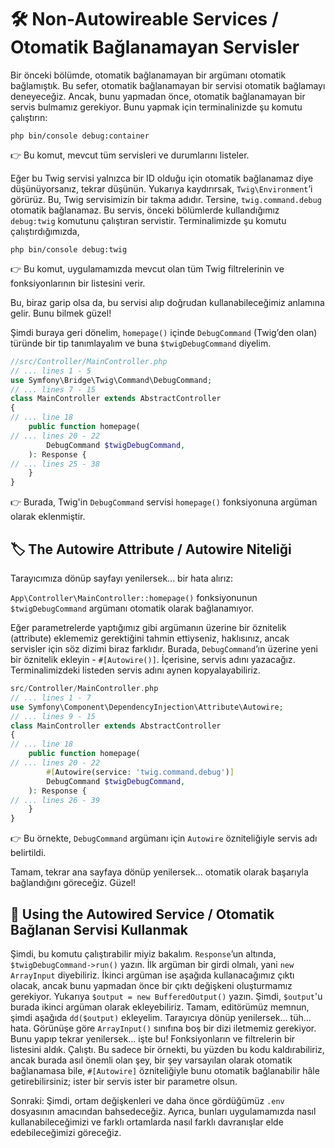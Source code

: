 # 🛠️ Non-Autowireable Services / Otomatik Bağlanamayan Servisler

Bir önceki bölümde, otomatik bağlanamayan bir argümanı otomatik bağlamıştık. Bu sefer, otomatik bağlanamayan bir servisi otomatik bağlamayı deneyeceğiz. Ancak, bunu yapmadan önce, otomatik bağlanamayan bir servis bulmamız gerekiyor. Bunu yapmak için terminalinizde şu komutu çalıştırın:

```
php bin/console debug:container
```

👉 Bu komut, mevcut tüm servisleri ve durumlarını listeler.

Eğer bu Twig servisi yalnızca bir ID olduğu için otomatik bağlanamaz diye düşünüyorsanız, tekrar düşünün. Yukarıya kaydırırsak, `Twig\Environment`’i görürüz. Bu, Twig servisimizin bir takma adıdır. Tersine, `twig.command.debug` otomatik bağlanamaz. Bu servis, önceki bölümlerde kullandığımız `debug:twig` komutunu çalıştıran servistir. Terminalimizde şu komutu çalıştırdığımızda,

```
php bin/console debug:twig
```

👉 Bu komut, uygulamamızda mevcut olan tüm Twig filtrelerinin ve fonksiyonlarının bir listesini verir.

Bu, biraz garip olsa da, bu servisi alıp doğrudan kullanabileceğimiz anlamına gelir. Bunu bilmek güzel!

Şimdi buraya geri dönelim, `homepage()` içinde `DebugCommand` (Twig’den olan) türünde bir tip tanımlayalım ve buna `$twigDebugCommand` diyelim.

```php
//src/Controller/MainController.php
// ... lines 1 - 5
use Symfony\Bridge\Twig\Command\DebugCommand;
// ... lines 7 - 15
class MainController extends AbstractController
{
// ... line 18
    public function homepage(
// ... lines 20 - 22
        DebugCommand $twigDebugCommand,
    ): Response {
// ... lines 25 - 38
    }
}
```

👉 Burada, Twig'in `DebugCommand` servisi `homepage()` fonksiyonuna argüman olarak eklenmiştir.

## 🏷️ The Autowire Attribute / Autowire Niteliği

Tarayıcımıza dönüp sayfayı yenilersek... bir hata alırız:

`App\Controller\MainController::homepage()` fonksiyonunun `$twigDebugCommand` argümanı otomatik olarak bağlanamıyor.

Eğer parametrelerde yaptığımız gibi argümanın üzerine bir öznitelik (attribute) eklememiz gerektiğini tahmin ettiyseniz, haklısınız, ancak servisler için söz dizimi biraz farklıdır. Burada, `DebugCommand`’ın üzerine yeni bir öznitelik ekleyin - `#[Autowire()]`. İçerisine, servis adını yazacağız. Terminalimizdeki listeden servis adını aynen kopyalayabiliriz.

```php
src/Controller/MainController.php
// ... lines 1 - 7
use Symfony\Component\DependencyInjection\Attribute\Autowire;
// ... lines 9 - 15
class MainController extends AbstractController
{
// ... line 18
    public function homepage(
// ... lines 20 - 22
        #[Autowire(service: 'twig.command.debug')]
        DebugCommand $twigDebugCommand,
    ): Response {
// ... lines 26 - 39
    }
}
```

👉 Bu örnekte, `DebugCommand` argümanı için `Autowire` özniteliğiyle servis adı belirtildi.

Tamam, tekrar ana sayfaya dönüp yenilersek... otomatik olarak başarıyla bağlandığını göreceğiz. Güzel!

## 🧩 Using the Autowired Service / Otomatik Bağlanan Servisi Kullanmak

Şimdi, bu komutu çalıştırabilir miyiz bakalım. `Response`’un altında, `$twigDebugCommand->run()` yazın. İlk argüman bir girdi olmalı, yani `new ArrayInput` diyebiliriz. İkinci argüman ise aşağıda kullanacağımız çıktı olacak, ancak bunu yapmadan önce bir çıktı değişkeni oluşturmamız gerekiyor. Yukarıya `$output = new BufferedOutput()` yazın. Şimdi, `$output`'u burada ikinci argüman olarak ekleyebiliriz. Tamam, editörümüz memnun, şimdi aşağıda `dd($output)` ekleyelim. Tarayıcıya dönüp yenilersek... tüh... hata. Görünüşe göre `ArrayInput()` sınıfına boş bir dizi iletmemiz gerekiyor. Bunu yapıp tekrar yenilersek... işte bu! Fonksiyonların ve filtrelerin bir listesini aldık. Çalıştı. Bu sadece bir örnekti, bu yüzden bu kodu kaldırabiliriz, ancak burada asıl önemli olan şey, bir şey varsayılan olarak otomatik bağlanamasa bile, `#[Autowire]` özniteliğiyle bunu otomatik bağlanabilir hâle getirebilirsiniz; ister bir servis ister bir parametre olsun.

Sonraki: Şimdi, ortam değişkenleri ve daha önce gördüğümüz `.env` dosyasının amacından bahsedeceğiz. Ayrıca, bunları uygulamamızda nasıl kullanabileceğimizi ve farklı ortamlarda nasıl farklı davranışlar elde edebileceğimizi göreceğiz.
